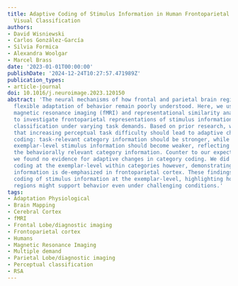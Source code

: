 ```yaml
---
title: Adaptive Coding of Stimulus Information in Human Frontoparietal Cortex during
  Visual Classification
authors:
- David Wisniewski
- Carlos González-García
- Silvia Formica
- Alexandra Woolgar
- Marcel Brass
date: '2023-01-01T00:00:00'
publishDate: '2024-12-24T10:27:57.471989Z'
publication_types:
- article-journal
doi: 10.1016/j.neuroimage.2023.120150
abstract: 'The neural mechanisms of how frontal and parietal brain regions support
  flexible adaptation of behavior remain poorly understood. Here, we used functional
  magnetic resonance imaging (fMRI) and representational similarity analysis (RSA)
  to investigate frontoparietal representations of stimulus information during visual
  classification under varying task demands. Based on prior research, we predicted
  that increasing perceptual task difficulty should lead to adaptive changes in stimulus
  coding: task-relevant category information should be stronger, while task-irrelevant
  exemplar-level stimulus information should become weaker, reflecting a focus on
  the behaviorally relevant category information. Counter to our expectations, however,
  we found no evidence for adaptive changes in category coding. We did find weakened
  coding at the exemplar-level within categories however, demonstrating that task-irrelevant
  information is de-emphasized in frontoparietal cortex. These findings reveal adaptive
  coding of stimulus information at the exemplar-level, highlighting how frontoparietal
  regions might support behavior even under challenging conditions.'
tags:
- Adaptation Physiological
- Brain Mapping
- Cerebral Cortex
- fMRI
- Frontal Lobe/diagnostic imaging
- Frontoparietal cortex
- Humans
- Magnetic Resonance Imaging
- Multiple demand
- Parietal Lobe/diagnostic imaging
- Perceptual classification
- RSA
---
```

